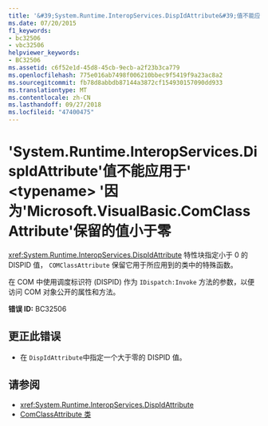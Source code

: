 ```yaml
---
title: '&#39;System.Runtime.InteropServices.DispIdAttribute&#39;值不能应用于&#39; &lt;typename&gt; &#39;因为&#39;Microsoft.VisualBasic.ComClassAttribute&#39;保留的值小于零'
ms.date: 07/20/2015
f1_keywords:
- bc32506
- vbc32506
helpviewer_keywords:
- BC32506
ms.assetid: c6f52e1d-45d8-45cb-9ecb-a2f23b3ca779
ms.openlocfilehash: 775e016ab7498f006210bbec9f5419f9a23ac8a2
ms.sourcegitcommit: fb78d8abbdb87144a3872cf154930157090dd933
ms.translationtype: MT
ms.contentlocale: zh-CN
ms.lasthandoff: 09/27/2018
ms.locfileid: "47400475"
---
```

# <a name="39systemruntimeinteropservicesdispidattribute39-value-cannot-be-applied-to-39lttypenamegt39-because-39microsoftvisualbasiccomclassattribute39-reserves-values-less-than-zero"></a>&#39;System.Runtime.InteropServices.DispIdAttribute&#39;值不能应用于&#39; &lt;typename&gt; &#39;因为&#39;Microsoft.VisualBasic.ComClassAttribute&#39;保留的值小于零
<xref:System.Runtime.InteropServices.DispIdAttribute> 特性块指定小于 0 的 DISPID 值， `COMClassAttribute` 保留它用于所应用到的类中的特殊函数。  
  
 在 COM 中使用调度标识符 (DISPID) 作为 `IDispatch:Invoke` 方法的参数，以便访问 COM 对象公开的属性和方法。  
  
 **错误 ID:** BC32506  
  
## <a name="to-correct-this-error"></a>更正此错误  
  
-   在 `DispIdAttribute`中指定一个大于零的 DISPID 值。  
  
## <a name="see-also"></a>请参阅

- <xref:System.Runtime.InteropServices.DispIdAttribute>
- [ComClassAttribute 类](xref:Microsoft.VisualBasic.ComClassAttribute)
